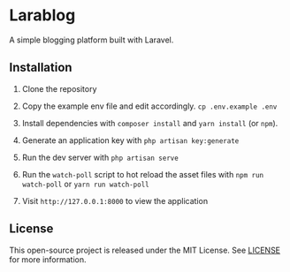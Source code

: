 # Larablog

A simple blogging platform built with Laravel.

## Installation

1. Clone the repository

2. Copy the example env file and edit accordingly. `cp .env.example .env`

3. Install dependencies with `composer install` and `yarn install` (or `npm`).

4. Generate an application key with `php artisan key:generate`

5. Run the dev server with `php artisan serve`

6. Run the `watch-poll` script to hot reload the asset files with `npm run watch-poll` or `yarn run watch-poll`

7. Visit `http://127.0.0.1:8000` to view the application

## License

This open-source project is released under the MIT License. See [LICENSE](LICENSE) for more information.